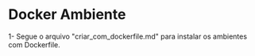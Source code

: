 # Docker Ambiente
1- Segue o arquivo "criar_com_dockerfile.md" para instalar os ambientes com Dockerfile.
